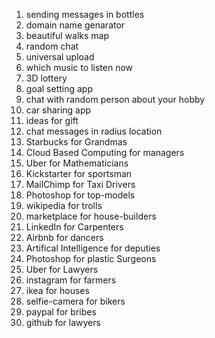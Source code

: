 1. sending messages in bottles
1. domain name genarator
1. beautiful walks map
1. random chat
1. universal upload
1. which music to listen now
1. 3D lottery
1. goal setting app
1. chat with random person about your hobby
1. car sharing app
1. ideas for gift
1. chat messages in radius location
1. Starbucks for Grandmas
1. Cloud Based Computing for managers
1. Uber for Mathematicians
1. Kickstarter for sportsman
1. MailChimp for Taxi Drivers
1. Photoshop for top-models
1. wikipedia for trolls
1. marketplace for house-builders
1. LinkedIn for Carpenters
1. Airbnb for dancers
1. Artifical Intelligence for deputies
1. Photoshop for plastic Surgeons
1. Uber for Lawyers
1. instagram for farmers
1. ikea for houses
1. selfie-camera for bikers
1. paypal for bribes
1. github for lawyers
